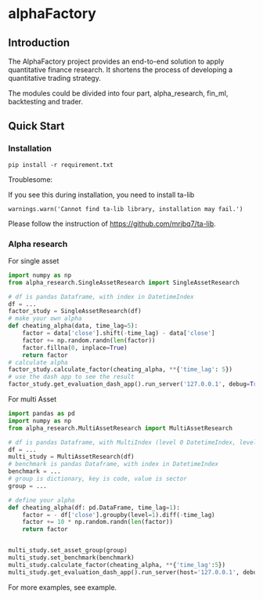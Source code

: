 # alphaFactory
## Introduction
The AlphaFactory project provides an end-to-end solution to apply quantitative finance research. 
It shortens the process of developing a quantitative trading strategy.

The modules could be divided into four part, alpha_research, fin_ml, backtesting and trader.

## Quick Start
### Installation
```shell script
pip install -r requirement.txt

```
Troublesome:

If you see this during installation, you need to install ta-lib
```shell script
warnings.warn('Cannot find ta-lib library, installation may fail.')
```
Please follow the instruction of https://github.com/mrjbq7/ta-lib.


### Alpha research

For single asset
```python
import numpy as np
from alpha_research.SingleAssetResearch import SingleAssetResearch

# df is pandas Dataframe, with index in DatetimeIndex
df = ...
factor_study = SingleAssetResearch(df)
# make your own alpha
def cheating_alpha(data, time_lag=5):
    factor = data['close'].shift(-time_lag) - data['close']
    factor += np.random.randn(len(factor))
    factor.fillna(0, inplace=True)
    return factor
# calculate alpha
factor_study.calculate_factor(cheating_alpha, **{'time_lag': 5})
# use the dash app to see the result
factor_study.get_evaluation_dash_app().run_server('127.0.0.1', debug=True)

```
For multi Asset
```python
import pandas as pd
import numpy as np
from alpha_research.MultiAssetResearch import MultiAssetResearch

# df is pandas Dataframe, with MultiIndex (level 0 DatetimeIndex, level 1 Asset Code)
df = ...
multi_study = MultiAssetResearch(df)
# benchmark is pandas Dataframe, with index in DatetimeIndex
benchmark = ...
# group is dictionary, key is code, value is sector
group = ...

# define your alpha
def cheating_alpha(df: pd.DataFrame, time_lag=1):
    factor = - df['close'].groupby(level=1).diff(-time_lag)
    factor += 10 * np.random.randn(len(factor))
    return factor


multi_study.set_asset_group(group)
multi_study.set_benchmark(benchmark)
multi_study.calculate_factor(cheating_alpha, **{'time_lag':5})
multi_study.get_evaluation_dash_app().run_server(host='127.0.0.1', debug=True)


```

For more examples, see example.